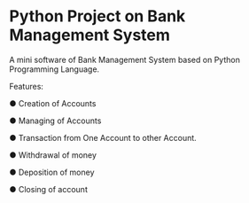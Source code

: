 # Python Project on Bank Management System
A mini software of Bank Management System based on Python Programming Language.

Features:

● Creation of Accounts

● Managing of Accounts

● Transaction from One Account to other Account.

● Withdrawal of money

● Deposition of money

● Closing of account
